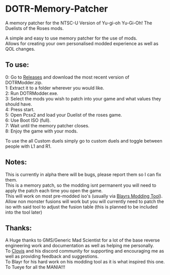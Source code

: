 # DOTR-Memory-Patcher
 A memory patcher for the NTSC-U Version of Yu-gi-oh Yu-Gi-Oh! The Duelists of the Roses mods.  

A simple and easy to use memory patcher for the use of mods.\
Allows for creating your own personalised modded experience as well as QOL changes.
## To use:
0: Go to [Releases](https://github.com/batzpup/DOTR-Memory-Patcher/releases) and download the most recent version of DOTRModder.zip.\
1: Extract it to a folder wherever you would like.\
2: Run DOTRModder.exe.\
3: Select the mods you wish to patch into your game and what values they should have.\
4: Press start.\
5: Open Pcsx2 and load your Duelist of the roses game.\
6: Use Boot ISO (full).\
7: Wait until the memory patcher closes.\
8: Enjoy the game with your mods.

To use the all Custom duels simply go to custom duels and toggle between people with L1 and R1.


## Notes:
This is currently in alpha there will be bugs, please report them so I can fix them.\
This is a memory patch, so the modding isnt permanent you will need to apply the patch each time you open the game.\
This will work on most pre-modded iso's (usually via [Blayrs Modding Tool](https://github.com/Blayr/DOTR-Modding-Tool)).\
Allow non monster fusions will work but you will currently need to patch the iso with said tool to adjust the fusion table (this is planned to be included into the tool later)


## Thanks:
A Huge thanks to GMS/Generic Mad Scientist for a lot of the base reverse engineering work and documentation as well as helping me personally.\
To [Clovis](https://www.youtube.com/@ClovissenpaiDotR) and his discord community for supporting and encouraging me as well as providing feedback and suggestions.\
To Blayr for his hard work on his modding tool as it is what inspired this one.\
To Tueye for all the MANIA!!!
